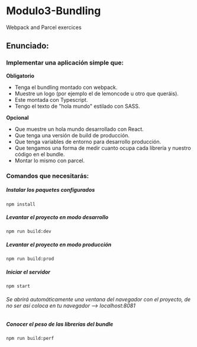 # Modulo3-Bundling
Webpack and Parcel exercices 

## Enunciado: 

### Implementar una aplicación simple que:

<b>Obligatorio</b>
- Tenga el bundling montado con webpack.
- Muestre un logo (por ejemplo el de lemoncode u otro que queráis).
- Este montada con Typescript.
- Tengo el texto de "hola mundo" estilado con SASS.


<b>Opcional</b>
- Que muestre un hola mundo desarrollado con React.
- Que tenga una versión de build de producción.
- Que tenga variables de entorno para desarrollo producción.
- Que tengamos una forma de medir cuanto ocupa cada librería y nuestro código en el bundle.
- Montar lo mismo con parcel.

### Comandos que necesitarás: 

##### Instalar los paquetes configurados 
```
npm install
```
##### Levantar el proyecto en modo desarrollo 
```
npm run build:dev
```
##### Levantar el proyecto en modo producción 
```
npm run build:prod 
```
##### Iniciar el servidor  
```
npm start
```
###### Se abrirá automáticamente una ventana del navegador con el proyecto, de no ser así coloca en tu navegador --> localhost:8081
##### Conocer el peso de las librerías del bundle 
```
npm run build:perf
```
